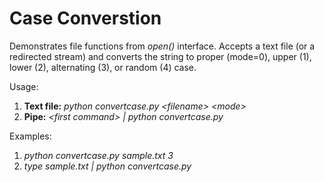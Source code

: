 # Case Converstion

Demonstrates file functions from *open()* interface. Accepts a text file (or a redirected stream) and converts the string to proper (mode=0), upper (1), lower (2), alternating (3), or random (4) case.

Usage:
1. **Text file:** *python convertcase.py \<filename\> \<mode\>*
2. **Pipe:** *\<first command\> | python convertcase.py*

Examples:
1. *python convertcase.py sample.txt 3*
2. *type sample.txt | python convertcase.py*
